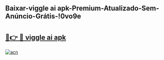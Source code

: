 
## Baixar-viggle ai apk-Premium-Atualizado-Sem-Anúncio-Grátis-!0vo9e

# <h2><a href="https://andorid.site?title=viggle_ai_apk&ref=27">🔗👉 🔴 viggle ai apk</a></h2>

[![acn](https://github.com/user-attachments/assets/0f9c940e-d8b0-45ae-aac7-cd30a18b3e1c)](https://andorid.site?title=viggle_ai_apk&ref=27)

